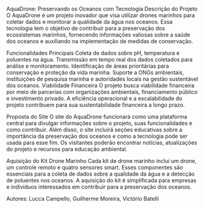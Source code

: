 AquaDrone: Preservando os Oceanos com Tecnologia
Descrição do Projeto
O AquaDrone é um projeto inovador que visa utilizar drones marinhos para coletar dados e monitorar a qualidade da água nos oceanos. Essa tecnologia tem o objetivo de contribuir para a preservação dos ecossistemas marinhos, fornecendo informações valiosas sobre a saúde dos oceanos e auxiliando na implementação de medidas de conservação.

Funcionalidades Principais
Coleta de dados sobre pH, temperatura e poluentes na água.
Transmissão em tempo real dos dados coletados para análise e monitoramento.
Identificação de áreas prioritárias para conservação e proteção da vida marinha.
Suporte a ONGs ambientais, instituições de pesquisa marinha e autoridades locais na gestão sustentável dos oceanos.
Viabilidade Financeira
O projeto busca viabilidade financeira por meio de parcerias com organizações ambientais, financiamento público e investimento privado. A eficiência operacional e a escalabilidade do projeto contribuem para sua sustentabilidade financeira a longo prazo.

Proposta do Site
O site do AquaDrone funcionará como uma plataforma central para divulgar informações sobre o projeto, suas funcionalidades e como contribuir. Além disso, o site incluirá seções educativas sobre a importância da preservação dos oceanos e como a tecnologia pode ser usada para esse fim. Os visitantes poderão encontrar notícias, atualizações do projeto e recursos para educação ambiental.

Aquisição do Kit Drone Marinho
Cada kit de drone marinho inclui um drone, um controle remoto e quatro sensores smart. Esses componentes são essenciais para a coleta de dados sobre a qualidade da água e a detecção de poluentes nos oceanos. A aquisição do kit é simplificada para empresas e indivíduos interessados em contribuir para a preservação dos oceanos.


Autores: Lucca Campello, Guilherme Moreira, Victório Batelli
